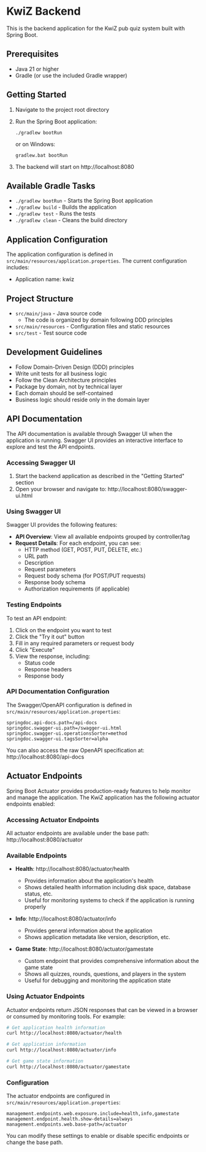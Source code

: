 # KwiZ Backend

This is the backend application for the KwiZ pub quiz system built with Spring Boot.

## Prerequisites

- Java 21 or higher
- Gradle (or use the included Gradle wrapper)

## Getting Started

1. Navigate to the project root directory

2. Run the Spring Boot application:
   ```
   ./gradlew bootRun
   ```
   or on Windows:
   ```
   gradlew.bat bootRun
   ```

3. The backend will start on http://localhost:8080

## Available Gradle Tasks

- `./gradlew bootRun` - Starts the Spring Boot application
- `./gradlew build` - Builds the application
- `./gradlew test` - Runs the tests
- `./gradlew clean` - Cleans the build directory

## Application Configuration

The application configuration is defined in `src/main/resources/application.properties`. The current configuration includes:

- Application name: kwiz

## Project Structure

- `src/main/java` - Java source code
  - The code is organized by domain following DDD principles
- `src/main/resources` - Configuration files and static resources
- `src/test` - Test source code

## Development Guidelines

- Follow Domain-Driven Design (DDD) principles
- Write unit tests for all business logic
- Follow the Clean Architecture principles
- Package by domain, not by technical layer
- Each domain should be self-contained
- Business logic should reside only in the domain layer

## API Documentation

The API documentation is available through Swagger UI when the application is running. Swagger UI provides an interactive interface to explore and test the API endpoints.

### Accessing Swagger UI

1. Start the backend application as described in the "Getting Started" section
2. Open your browser and navigate to: http://localhost:8080/swagger-ui.html

### Using Swagger UI

Swagger UI provides the following features:

- **API Overview**: View all available endpoints grouped by controller/tag
- **Request Details**: For each endpoint, you can see:
  - HTTP method (GET, POST, PUT, DELETE, etc.)
  - URL path
  - Description
  - Request parameters
  - Request body schema (for POST/PUT requests)
  - Response body schema
  - Authorization requirements (if applicable)

### Testing Endpoints

To test an API endpoint:

1. Click on the endpoint you want to test
2. Click the "Try it out" button
3. Fill in any required parameters or request body
4. Click "Execute"
5. View the response, including:
   - Status code
   - Response headers
   - Response body

### API Documentation Configuration

The Swagger/OpenAPI configuration is defined in `src/main/resources/application.properties`:

```properties
springdoc.api-docs.path=/api-docs
springdoc.swagger-ui.path=/swagger-ui.html
springdoc.swagger-ui.operationsSorter=method
springdoc.swagger-ui.tagsSorter=alpha
```

You can also access the raw OpenAPI specification at: http://localhost:8080/api-docs

## Actuator Endpoints

Spring Boot Actuator provides production-ready features to help monitor and manage the application. The KwiZ application has the following actuator endpoints enabled:

### Accessing Actuator Endpoints

All actuator endpoints are available under the base path: http://localhost:8080/actuator

### Available Endpoints

- **Health**: http://localhost:8080/actuator/health
  - Provides information about the application's health
  - Shows detailed health information including disk space, database status, etc.
  - Useful for monitoring systems to check if the application is running properly

- **Info**: http://localhost:8080/actuator/info
  - Provides general information about the application
  - Shows application metadata like version, description, etc.

- **Game State**: http://localhost:8080/actuator/gamestate
  - Custom endpoint that provides comprehensive information about the game state
  - Shows all quizzes, rounds, questions, and players in the system
  - Useful for debugging and monitoring the application state

### Using Actuator Endpoints

Actuator endpoints return JSON responses that can be viewed in a browser or consumed by monitoring tools. For example:

```bash
# Get application health information
curl http://localhost:8080/actuator/health

# Get application information
curl http://localhost:8080/actuator/info

# Get game state information
curl http://localhost:8080/actuator/gamestate
```

### Configuration

The actuator endpoints are configured in `src/main/resources/application.properties`:

```properties
management.endpoints.web.exposure.include=health,info,gamestate
management.endpoint.health.show-details=always
management.endpoints.web.base-path=/actuator
```

You can modify these settings to enable or disable specific endpoints or change the base path.
